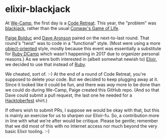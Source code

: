 elixir-blackjack
=====================

At
[We-Camp](http://we-camp.us/),
the first day is a
[Code Retreat](http://coderetreat.org/).
This year, the "problem" was
[blackjack](https://en.wikipedia.org/wiki/Blackjack),
rather than the usual
[Conway's Game of Life](https://en.wikipedia.org/wiki/Conway%27s_Game_of_Life).

[Paige Bolduc](http://www.paigebolduc.com/)
and
[Dave Aronson](http://www.davearonson.com/)
paired on the next-to-last round.
That round's "twist" was
to code in a "functional" style.
(Most were using a more
[object-oriented](https://en.wikipedia.org/wiki/Object-oriented_programming)
style,
mostly because this event was
essentially a substitute for
[Ruby DCamp](http://rubydcamp.org/)
which wasn't happening in 2017
due to organizer personal reasons.)
As we were both interested in
(albeit somewhat newish to)
[Elixir](https://elixir-lang.org/),
we decided to use that instead of
[Ruby](https://www.ruby-lang.org/).

We cheated, sort of.
:-)
At the end of a round of Code Retreat,
you're supposed to delete your code.
But we decided to keep plugging away at it.
Since it looked like it could be fun,
and there was _way_ more to be done
than we could do during We-Camp,
Paige created this GitHub repo.
(And so that Dave could submit a pull request,
the last one he needed for a
[Hacktoberfest](https://hacktoberfest.digitalocean.com/)
shirt.)

If others wish to submit PRs,
I suppose we would be okay with that,
but this is mainly an exercise
for us to sharpen our Elixir-fu.
So, a contribution more in line with what we're after would be critique.
Please be gentle;
remember that we did most of this
with no Internet access
nor much beyond the very basic Elixir tooling.  :-)
